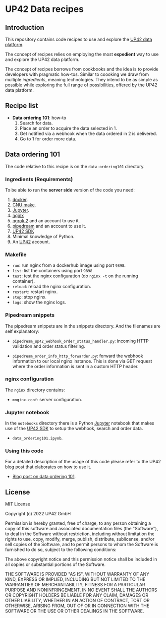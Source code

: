 # UP42 Data recipes

## Introduction

This repository contains code recipes to use and explore the
[UP42 data platform](https://docs.up42.com/data).

The concept of recipes relies on employing the most **expedient** way
to use and explore the UP42 data platform.

The concept of recipes borrows from cookbooks and the idea is to
provide developers with pragmatic how-tos. Similar to coooking we draw
from multiple _ingredients_, meaning technologies. They intend to be
as simple as possible while exploring the full range of possibilities,
offered by the UP42 data platform.

## Recipe list

 * **Data ordering 101**: how-to
    1. Search for data.
    2. Place an order to acquire the data selected in 1.
    3. Get notified via a webhook when the data ordered in 2 is
       delivered.
    4. Go to 1 for order more data.

## Data ordering 101

The code relative to this recipe is on the `data-ordering101` directory.

### Ingredients (Requirements)

To be able to run the **server side** version of the code you need:

 1. [docker](https://docs.docker.com/install/).
 2. [GNU make](https://www.gnu.org/software/make/).
 3. [Jupyter](https://juypter.org).
 4. [nginx](https://nginx.org/)
 5. [ngrok 2](ngrok.com) and an account to use it.
 6. [pipedream](https://pipedream.com) and an account to use it.
 7. [UP42 SDK](https://sdk.up42.com/)
 8. Minimal knowledge of Python.
 9. An [UP42](https://up42.com) account.

### Makefile

 * `run`: run nginx from a dockerhub image using port `9898`.
 * `list`: list the containers using port `9898`.
 * `test`: test the nginx configuration
     (do `nginx -t` on the running container).
 * `reload`: reload the nginx configuration.
 * `restart`: restart nginx.
 * `stop`: stop nginx.
 * `logs`: show the nginx logs.

### Pipedream snippets

The pipedream snippets are in the snippets directory. And the
filenames are self explanatory:

 * `pipedream_up42_webhook_order_status_handler.py`: incoming HTTP
   validation and order status filtering.

 * `pipedream_order_info_http_forwarder.py`: forward the webhook
   information to our local nginx instance. This is done via GET
   request where the order information is sent in a custom HTTP header.

### nginx configuration

The `nginx` directory contains:

 * `mnginx.conf`: server configuration.

### Jupyter notebook

In the `notebooks` directory there is a Python
[Jupyter](https://jupyter.org) notebook that makes use of the
[UP42 SDK](https://sdk.up42.com/) to setup the webhook, search and
order data.

 * `data_ordering101.ipynb`.

### Using this code

For a detailed description of the usage of this code please refer to
the UP42 blog post that elaborates on how to use it.

 * [Blog post on data ordering 101](https://up42.com/blog/tech/data-ordering101).

## License

MIT License

Copyright (c) 2022 UP42 GmbH

Permission is hereby granted, free of charge, to any person obtaining a copy
of this software and associated documentation files (the "Software"), to deal
in the Software without restriction, including without limitation the rights
to use, copy, modify, merge, publish, distribute, sublicense, and/or sell
copies of the Software, and to permit persons to whom the Software is
furnished to do so, subject to the following conditions:

The above copyright notice and this permission notice shall be included in all
copies or substantial portions of the Software.

THE SOFTWARE IS PROVIDED "AS IS", WITHOUT WARRANTY OF ANY KIND, EXPRESS OR
IMPLIED, INCLUDING BUT NOT LIMITED TO THE WARRANTIES OF MERCHANTABILITY,
FITNESS FOR A PARTICULAR PURPOSE AND NONINFRINGEMENT. IN NO EVENT SHALL THE
AUTHORS OR COPYRIGHT HOLDERS BE LIABLE FOR ANY CLAIM, DAMAGES OR OTHER
LIABILITY, WHETHER IN AN ACTION OF CONTRACT, TORT OR OTHERWISE, ARISING FROM,
OUT OF OR IN CONNECTION WITH THE SOFTWARE OR THE USE OR OTHER DEALINGS IN THE
SOFTWARE.
